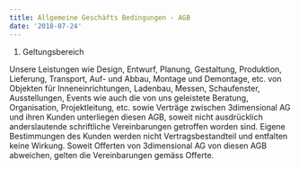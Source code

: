 ```yaml
---
title: Allgemeine Geschäfts Bedingungen - AGB
date: '2018-07-24'
---
```

1. Geltungsbereich

Unsere Leistungen wie Design, Entwurf, Planung, Gestaltung, Produktion, Lieferung, Transport, Auf- und Abbau, Montage und Demontage, etc. von Objekten für Inneneinrichtungen, Ladenbau, Messen, Schaufenster, Ausstellungen, Events wie auch die von uns geleistete Beratung, Organisation, Projektleitung, etc. sowie Verträge zwischen 3dimensional AG und ihren Kunden unterliegen diesen AGB, soweit nicht ausdrücklich anderslautende schriftliche Vereinbarungen getroffen worden sind. Eigene Bestimmungen des Kunden werden nicht Vertragsbestandteil und entfalten keine Wirkung. Soweit Offerten von 3dimensional AG von diesen AGB abweichen, gelten die Vereinbarungen gemäss Offerte.

